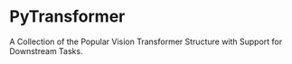 # PyTransformer
A Collection of the Popular Vision Transformer Structure with Support for Downstream Tasks.
